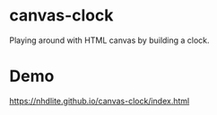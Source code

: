 # canvas-clock
Playing around with HTML canvas by building a clock.

# Demo
https://nhdlite.github.io/canvas-clock/index.html

